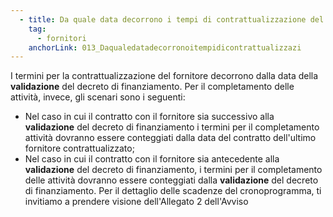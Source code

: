 ```yaml
---
  - title: Da quale data decorrono i tempi di contrattualizzazione del fornitore? E per il completamento delle attività?
    tag:
      - fornitori
    anchorLink: 013_Daqualedatadecorronoitempidicontrattualizzazi
---
```


I termini per la contrattualizzazione del fornitore decorrono dalla data della **validazione** del decreto di finanziamento.
 Per il completamento delle attività, invece, gli scenari sono i seguenti:
 - Nel caso in cui il contratto con il fornitore sia successivo alla **validazione** del decreto di finanziamento i termini per il completamento attività dovranno essere conteggiati dalla data del contratto dell'ultimo fornitore contrattualizzato;
 - Nel caso in cui il contratto con il fornitore sia antecedente alla **validazione** del decreto di finanziamento, i termini per il completamento delle attività dovranno essere conteggiati dalla **validazione** del decreto di finanziamento.
 Per il dettaglio delle scadenze del cronoprogramma, ti invitiamo a prendere visione dell'Allegato 2 dell'Avviso

